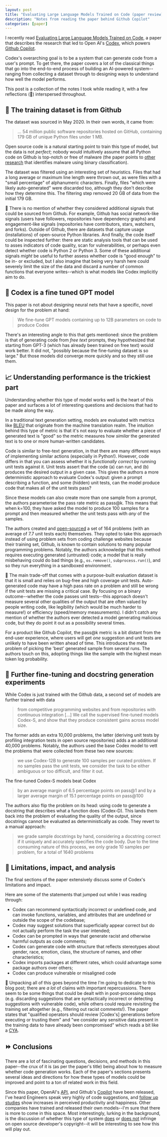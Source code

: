 ```yaml
---
layout: post
title: "Evaluating Large Language Models Trained on Code (paper review)"
description: "Notes from reading the paper behind Github Copilot"
categories: [paper]
---
```


I recently read [Evaluating Large Language Models Trained on Code](https://arxiv.org/pdf/2107.03374.pdf), a paper that describes the research that led to Open AI's [Codex](https://openai.com/blog/openai-codex/), which powers [Github Copilot](https://github.com/features/copilot).

 Codex's overarching goal is to be a system that can generate code from a user's prompt. To get there, the paper covers a lot of the classical things that go into the end-to-end process of building an AI-powered system--ranging from collecting a dataset through to designing ways to understand how well the model performs.

This post is a collection of the notes I took while reading it, with a few reflections (💭) interspersed throughout.

## 📑 The training dataset is from Github

The dataset was sourced in May 2020. In their own words, it came from:

> ... 54 million public software repositories hosted on GitHub, containing 179 GB of unique Python files under 1 MB.

Open source code is a natural starting point to train this type of model, but the data is not _perfect_; nobody would intuitively assume that all Python code on Github is top-notch or free of malware (the paper points to [other research](https://www.usenix.org/conference/raid2020/presentation/omar) that identifies malware using binary classification).

The dataset was filtered using an interesting set of heuristics. Files that had a long average or maximum line length were thrown out, as were files with a "small percentage" of alphanumeric characters. Finally, files "which were likely auto-generated" were discarded too, although they don't describe how they determine this. The filtering step removed 20 GB of data from the initial 179 GB.

💭 There is no mention of whether they considered additional signals that could be sourced from Github. For example, Github has social network-like signals (users have followers, repositories have dependency graphs) and engagement-like signals (repositories have contributors, stars, watchers, and forks). Outside of Github, there are datasets that capture usage (installations) of open-source Python libraries. And finally, the code itself could be inspected further: there are static analysis tools that can be used to asses indicators of code quality, scan for vulnerabilities, or perhaps even detect whether code is Python 2 or Python 3. Some of these additional signals _might_ be useful to further assess whether code is "good enough" to be in- or excluded, but I also imagine that being very harsh here could severely limit the size of the data and discard a number of common functions that everyone writes--which is what models like Codex implicitly aim to do.  

## 🤖 Codex is a fine tuned GPT model

This paper is not about designing neural nets that have a specific, novel design for the problem at hand:

> We fine-tune GPT models containing up to 12B parameters on code to produce Codex

There's an interesting angle to this that gets mentioned: since the problem is that of generating code from _free text_ prompts, they hypothesized that starting from GPT-3 (which has already been trained on free text) would work better. It did not, "possibly because the fine-tuning dataset is so large." But those models did converge more quickly and so they still use them.

## 📈 Understanding performance is the trickiest part

Understanding whether this type of model works well is the heart of this paper and surfaces a lot of interesting questions and decisions that had to be made along the way. 

In a traditional text generation setting, models are evaluated with metrics like [BLEU](https://en.wikipedia.org/wiki/BLEU) that originate from the machine translation realm. The intuition behind this type of metric is that it's not easy to evaluate whether a piece of generated text is "good" so the metric measures how _similar_ the generated text is to one or more human-written candidates.

Code is similar to free-text generation, in that there are many different ways of implementing similar actions (especially in Python!). However, code differs in that you can assess whether it is _functionally correct_ by running unit tests against it. Unit tests assert that the code (a) can run, and (b) produces the desired output in a given case. This gives the authors a more deterministic approach to evaluate Codex's output: given a prompt describing a function, and some (hidden) unit tests, can the model produce code that makes all of the unit tests pass?

Since these models can also create more than one sample from a prompt, the authors parameterise the pass rate metric as pass@k. This means that when k=100, they have asked the model to produce 100 samples for a prompt and then measured whether the unit tests pass with _any_ of the samples.

The authors created and [open-sourced](https://github.com/openai/human-eval) a set of 164 problems (with an average of 7.7 unit tests each) themselves. They opted to take this approach instead of using problem sets from coding challenge websites because their training set, Github, is known to contain solutions to many popular programming problems. Notably, the authors acknowledge that this method requires executing generated (untrusted) code; a model that is really misbehaving could do bad things (e.g., `os.remove()`, `subprocess.run()`), and so they run everything in a sandboxed environment. 

💭 The main trade-off that comes with a purpose-built evaluation dataset is that it is small and relies on bug-free and high coverage unit tests. Auto-generated code may have a high pass rate on a problem and still be wrong if the unit tests are missing a critical case. By focusing on a binary outcome--whether the code passes unit tests--this approach doesn't measure several other qualities of the output that are often valued by people writing code, like legibility (which would be much harder to measure!) or efficiency (speed/memory measurements). I didn't catch any mention of whether the authors ever detected a model generating malicious code, but they do point it out as a possibility several times.

For a product like Github Copilot, the pass@k metric is a bit distant from the end-user experience, where users will get _one_ suggestion and unit tests are unlikely to have been written ahead of time. This introduces the meta problem of picking the 'best' generated sample from several runs. The authors touch on this, adopting things like the sample with the highest mean token log probability.

## 👀 Further fine-tuning and docstring generation experiments

While Codex is just trained with the Github data, a second set of models are further trained with data

> from competitive programming websites and from repositories with continuous integration [...] We call the supervised fine-tuned models Codex-S, and show that they produce consistent gains across model size.

The former adds an extra 10,000 problems, the latter (deriving unit tests by profiling integration tests in open source repositories) adds a an additional 40,000 problems. Notably, the authors used the base Codex model to vett the problems that were collected from these two new sources:

> we use Codex-12B to generate 100 samples per curated problem. If no samples pass the unit tests, we consider the task to be either ambiguous or too difficult, and filter it out.

The fine-tuned Codex-S models beat Codex

> by an average margin of 6.5 percentage points on pass@1 and by a larger average margin of 15.1 percentage points on pass@100

The authors also flip the problem on its head: using code to generate a docstring that describes what a function does (Codex-D). This lands them back into the problem of evaluating the quality of the output, since docstrings cannot be evaluated as deterministically as code. They revert to a manual approach:

> we grade sample docstrings by hand, considering a docstring correct if it uniquely and accurately specifies the code body. Due to the time consuming nature of this process, we only grade 10 samples per problem, for a total of 1640 problems

## 🚨 Limitations, impact, and analysis

The final sections of the paper extensively discuss some of Codex's limitations and impact.

Here are some of the statements that jumped out while I was reading through:
* Codex can recommend syntactically incorrect or undefined code, and can invoke functions, variables, and attributes that are undefined or outside the scope of the codebase;
* Codex may suggest solutions that superficially appear correct but do not actually perform the task the user intended;
* Codex can be prompted in ways that generate racist and otherwise harmful outputs as code comments;
* Codex can generate code with structure that reflects stereotypes about gender, race, emotion, class, the structure of names, and other characteristics;
* Codex imports packages at different rates, which could advantage some package authors over others;
* Codex can produce vulnerable or misaligned code

💭 Unpacking all of this goes beyond the time I'm going to dedicate to this blog post; there are _a lot_ of claims with important repercussions. There seem to be some things that could be dealt with in post-processing steps (e.g. discarding suggestions that are syntactically incorrect or detecting suggestions with vulnerable code), while others could require revisiting the training set altogether (e.g., filtering out racist comments!). The paper states that "qualified operators should review [Codex's] generations before executing or trusting them" and "we consider any sensitive data present in the training data to have already been compromised" which reads a bit like a [CYA](https://en.wikipedia.org/wiki/Cover_your_ass).

## ⏩ Conclusions

There are a lot of fascinating questions, decisions, and methods in this paper--the crux of it is (as per the paper's title) being about how to measure whether code generation works. Each of the paper's sections presents several ideas and directions for how these types of models could be improved and point to a ton of related work in this field.

Since this paper, OpenAI's [API](https://openai.com/blog/openai-codex/), and Github's [Copilot](https://github.com/features/copilot) have been released, I've heard Engineers speak very highly of code suggestions, and [follow up studies](https://github.blog/2022-09-07-research-quantifying-github-copilots-impact-on-developer-productivity-and-happiness/) show increases in perceived productivity and happiness. Other companies have trained and released their own models--I'm sure that there is more to come in this space. Most interestingly, lurking in the background, is the discussion of whether this type of system [does](https://githubcopilotinvestigation.com/) or [does not](https://felixreda.eu/2021/07/github-copilot-is-not-infringing-your-copyright) infringe on open source developer's copyright--it will be interesting to see how this will play out.

